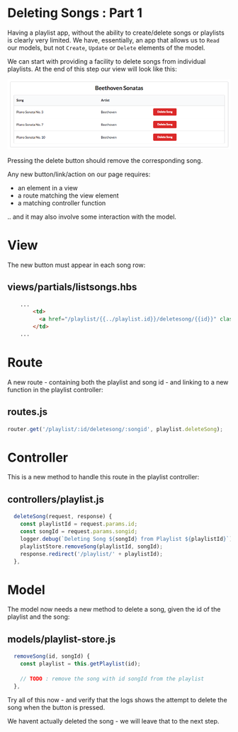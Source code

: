 # Deleting Songs : Part 1

Having a playlist app, without the ability to create/delete songs or playlists is clearly very limited. We have, essentially, an app that allows us to `Read` our models, but not `Create`, `Update` or `Delete` elements of the model.

We can start with providing a facility to delete songs from individual playlists. At the end of this step our view will look like this:

![](img/03.png)

Pressing the delete button should remove the corresponding song.

Any new button/link/action on our page requires:

- an element in a view
- a route matching the view element
- a matching controller function

.. and it may also involve some interaction with the model.

# View

The new button must appear in each song row:

## views/partials/listsongs.hbs

~~~html
    ...
        <td>
          <a href="/playlist/{{../playlist.id}}/deletesong/{{id}}" class="ui tiny red button">Delete Song</a>
        </td>
    ...
~~~


# Route

A new route - containing both the playlist and song id - and linking to a new function in the playlist controller:

## routes.js

~~~js
router.get('/playlist/:id/deletesong/:songid', playlist.deleteSong);
~~~

# Controller

This is a new method to handle this route in the playlist controller:

## controllers/playlist.js

~~~js
  deleteSong(request, response) {
    const playlistId = request.params.id;
    const songId = request.params.songid;
    logger.debug(`Deleting Song ${songId} from Playlist ${playlistId}`);
    playlistStore.removeSong(playlistId, songId);
    response.redirect('/playlist/' + playlistId);
  },
~~~

# Model

The model now needs a new method to delete a song, given the id of the playlist and the song:

## models/playlist-store.js

~~~js
  removeSong(id, songId) {
    const playlist = this.getPlaylist(id);

    // TODO : remove the song with id songId from the playlist
  },
~~~

Try all of this now - and verify that the logs shows the attempt to delete the song when the button is pressed.

We havent actually deleted the song - we will leave that to the next step.

